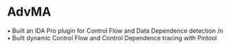 # AdvMA
• Built an IDA Pro plugin for Control Flow and Data Dependence detection /n
• Built dynamic Control Flow and Control Dependence tracing with Pintool

